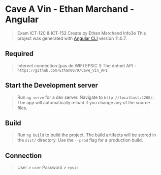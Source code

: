 # Cave A Vin - Ethan Marchand - Angular

> Exam ICT-120 & ICT-152
> Create by Ethan Marchand Info3e
> This project was generated with [Angular CLI](https://github.com/angular/angular-cli) version 11.0.7.

## Required

> Internet connection (pas de WIFI EPSIC !)
> The dotnet API - `https://github.com/Ethan0079/Cave_Vin_API`

## Start the Development server

> Run `ng serve` for a dev server. Navigate to `http://localhost:4200/`.
> The app will automatically reload if you change any of the source files.

## Build

> Run `ng build` to build the project. The build artifacts will be stored in the `dist/` directory. Use the `--prod` flag for a 
> production build.

## Connection

> User > `user`
> Password > `epsic`
